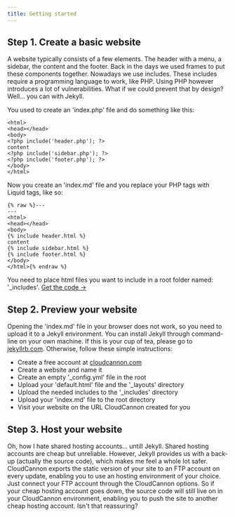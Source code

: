 ```yaml
---
title: Getting started
---
```



## Step 1. Create a basic website

A website typically consists of a few elements. The header with a menu, a sidebar, the content and the footer. Back in the days we used frames to put these components together. Nowadays we use includes. These includes require a programming language to work, like PHP. Using PHP however introduces a lot of vulnerabilities. What if we could prevent that by design? Well... you can with Jekyll.

You used to create an 'index.php' file and do something like this:

```
<html>
<head></head>
<body>
<?php include('header.php'); ?>
content
<?php include('sidebar.php'); ?>
<?php include('footer.php'); ?>
</body>
</html>
```

Now you create an 'index.md' file and you replace your PHP tags with Liquid tags, like so:

```
{% raw %}---
---
<html>
<head></head>
<body>
{% include header.html %}
content
{% include sidebar.html %}
{% include footer.html %}
</body>
</html>{% endraw %}
```

You need to place html files you want to include in a root folder named: '_includes'. [Get the code &rarr;](https://github.com/jhvanderschee/jekyllinclude)

## Step 2. Preview your website

Opening the 'index.md' file in your browser does not work, so you need to upload it to a Jekyll environment. You can install Jekyll through command-line on your own machine. If this is your cup of tea, please go to [jekyllrb.com](http://jekyllrb.com/). Otherwise, follow these simple instructions:

* Create a free account at [cloudcannon.com](http://cloudcannon.com)
* Create a website and name it
* Create an empty '_config.yml' file in the root
* Upload your 'default.html' file and the '_layouts' directory
* Upload the needed includes to the '_includes' directory
* Upload your 'index.md' file to the root directory
* Visit your website on the URL CloudCannon created for you

## Step 3. Host your website

Oh, how I hate shared hosting accounts... untill Jekyll. Shared hosting accounts are cheap but unreliable. However, Jekyll provides us with a back-up (actually the source code), which makes me feel a whole lot safer. CloudCannon exports the static version of your site to an FTP account on every update, enabling you to use an hosting environment of your choice. Just connect your FTP account through the CloudCannon options. So if your cheap hosting account goes down, the source code will still live on in your CloudCannon environment, enabling you to push the site to another cheap hosting account. Isn't that reassuring?